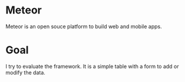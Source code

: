 # Meteor

Meteor is an open souce platform to build web and mobile apps.

# Goal

I try to evaluate the framework. It is a simple table with a form to add or modify the data.
